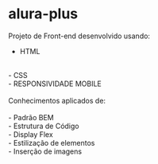 # alura-plus


Projeto de Front-end desenvolvido usando:
 <br>
 - HTML 
 <br>
 - CSS
 <br>
 - RESPONSIVIDADE MOBILE
 <br>
 <br>
 Conhecimentos aplicados de: 
 <br>
 <br>
 - Padrão BEM
 <br>
 - Estrutura de Código
 <br>
 - Display Flex
 <br>
 - Estilização de elementos
 <br>
 - Inserção de imagens 
 <br>
